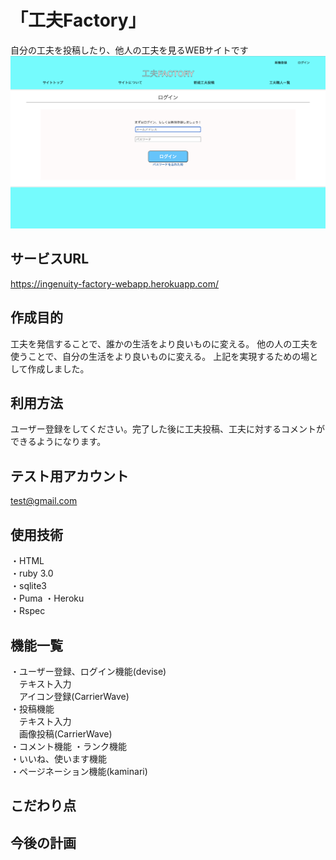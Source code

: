 # 「工夫Factory」
自分の工夫を投稿したり、他人の工夫を見るWEBサイトです
<img src="https://github.com/tomykyou/ingenuity-factory-webapp/blob/master/app/assets/images/readme_image.png">

## サービスURL
https://ingenuity-factory-webapp.herokuapp.com/

## 作成目的
工夫を発信することで、誰かの生活をより良いものに変える。
他の人の工夫を使うことで、自分の生活をより良いものに変える。
上記を実現するための場として作成しました。

## 利用方法
ユーザー登録をしてください。完了した後に工夫投稿、工夫に対するコメントができるようになります。


## テスト用アカウント
test@gmail.com

## 使用技術
・HTML  
・ruby 3.0  
・sqlite3  
・Puma 
・Heroku  
・Rspec

## 機能一覧
・ユーザー登録、ログイン機能(devise)  
　テキスト入力  
　アイコン登録(CarrierWave)  
・投稿機能  
　テキスト入力  
　画像投稿(CarrierWave)  
・コメント機能
・ランク機能  
・いいね、使います機能  
・ページネーション機能(kaminari)  


## こだわり点


## 今後の計画

